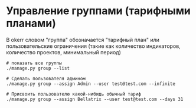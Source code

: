 # Управление группами (тарифными планами)

В okerr словом "группа" обозначается "тарифный план" или пользовательские ограничения (такие как количество индикаторов, количество проектов, минимальный период)

```shell
# показать все группы
./manage.py group --list

# Сделать пользователя админом
./manage.py group --assign Admin --user test@test.com --infinite

# Присвоить пользователю какой-нибидь обычный тариф
./manage.py group --assign Bellatrix --user test@test.com --days 31
```